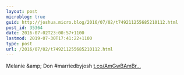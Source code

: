 ```yaml
---
layout: post
microblog: true
guid: http://joshua.micro.blog/2016/07/02/t749211255685210112.html
post_id: 35364
date: 2016-07-02T23:00:57+1100
lastmod: 2019-07-30T17:41:22+1100
type: post
url: /2016/07/02/t749211255685210112.html
---
```

Melanie &amp;amp; Don #marriedbyjosh [t.co/AmGwBAmBr...](https://t.co/AmGwBAmBrQ)
